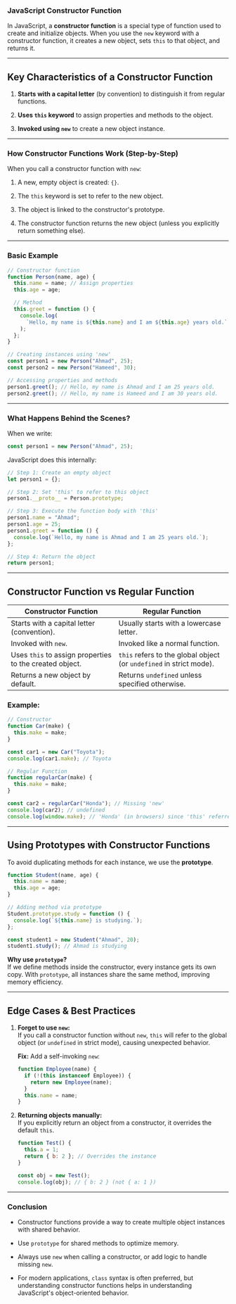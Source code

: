 ### **JavaScript Constructor Function**

In JavaScript, a **constructor function** is a special type of function used to create and initialize objects. When you use the `new` keyword with a constructor function, it creates a new object, sets `this` to that object, and returns it.

---

## **Key Characteristics of a Constructor Function**

1. **Starts with a capital letter** (by convention) to distinguish it from regular functions.

2. **Uses `this` keyword** to assign properties and methods to the object.

3. **Invoked using `new`** to create a new object instance.

---

### **How Constructor Functions Work (Step-by-Step)**

When you call a constructor function with `new`:

1. A new, empty object is created: `{}`.

2. The `this` keyword is set to refer to the new object.

3. The object is linked to the constructor's prototype.

4. The constructor function returns the new object (unless you explicitly return something else).

---

### **Basic Example**

```javascript
// Constructor function
function Person(name, age) {
  this.name = name; // Assign properties
  this.age = age;

  // Method
  this.greet = function () {
    console.log(
      `Hello, my name is ${this.name} and I am ${this.age} years old.`
    );
  };
}

// Creating instances using 'new'
const person1 = new Person("Ahmad", 25);
const person2 = new Person("Hameed", 30);

// Accessing properties and methods
person1.greet(); // Hello, my name is Ahmad and I am 25 years old.
person2.greet(); // Hello, my name is Hameed and I am 30 years old.
```

---

### **What Happens Behind the Scenes?**

When we write:

```javascript
const person1 = new Person("Ahmad", 25);
```

JavaScript does this internally:

```javascript
// Step 1: Create an empty object
let person1 = {};

// Step 2: Set 'this' to refer to this object
person1.__proto__ = Person.prototype;

// Step 3: Execute the function body with 'this'
person1.name = "Ahmad";
person1.age = 25;
person1.greet = function () {
  console.log(`Hello, my name is Ahmad and I am 25 years old.`);
};

// Step 4: Return the object
return person1;
```

---

## **Constructor Function vs Regular Function**

| **Constructor Function**                                | **Regular Function**                                                |
| ------------------------------------------------------- | ------------------------------------------------------------------- |
| Starts with a capital letter (convention).              | Usually starts with a lowercase letter.                             |
| Invoked with `new`.                                     | Invoked like a normal function.                                     |
| Uses `this` to assign properties to the created object. | `this` refers to the global object (or `undefined` in strict mode). |
| Returns a new object by default.                        | Returns `undefined` unless specified otherwise.                     |

### **Example:**

```javascript
// Constructor
function Car(make) {
  this.make = make;
}

const car1 = new Car("Toyota");
console.log(car1.make); // Toyota

// Regular Function
function regularCar(make) {
  this.make = make;
}

const car2 = regularCar("Honda"); // Missing 'new'
console.log(car2); // undefined
console.log(window.make); // 'Honda' (in browsers) since 'this' referred to the global object
```

---

## **Using Prototypes with Constructor Functions**

To avoid duplicating methods for each instance, we use the **prototype**.

```javascript
function Student(name, age) {
  this.name = name;
  this.age = age;
}

// Adding method via prototype
Student.prototype.study = function () {
  console.log(`${this.name} is studying.`);
};

const student1 = new Student("Ahmad", 20);
student1.study(); // Ahmad is studying
```

**Why use `prototype`?**  
If we define methods inside the constructor, every instance gets its own copy. With `prototype`, all instances share the same method, improving memory efficiency.

---

## **Edge Cases & Best Practices**

1. **Forget to use `new`:**  
   If you call a constructor function without `new`, `this` will refer to the global object (or `undefined` in strict mode), causing unexpected behavior.

   **Fix:** Add a self-invoking `new`:

   ```javascript
   function Employee(name) {
     if (!(this instanceof Employee)) {
       return new Employee(name);
     }
     this.name = name;
   }
   ```

2. **Returning objects manually:**  
   If you explicitly return an object from a constructor, it overrides the default `this`.

   ```javascript
   function Test() {
     this.a = 1;
     return { b: 2 }; // Overrides the instance
   }

   const obj = new Test();
   console.log(obj); // { b: 2 } (not { a: 1 })
   ```

---

### **Conclusion**

- Constructor functions provide a way to create multiple object instances with shared behavior.

- Use `prototype` for shared methods to optimize memory.

- Always use `new` when calling a constructor, or add logic to handle missing `new`.

- For modern applications, `class` syntax is often preferred, but understanding constructor functions helps in understanding JavaScript's object-oriented behavior.
